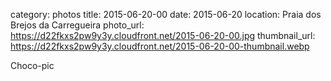 category: photos 
title: 2015-06-20-00
date: 2015-06-20
location: Praia dos Brejos da Carregueira
photo_url: https://d22fkxs2pw9y3y.cloudfront.net/2015-06-20-00.jpg
thumbnail_url: https://d22fkxs2pw9y3y.cloudfront.net/2015-06-20-00-thumbnail.webp

Choco-pic 
